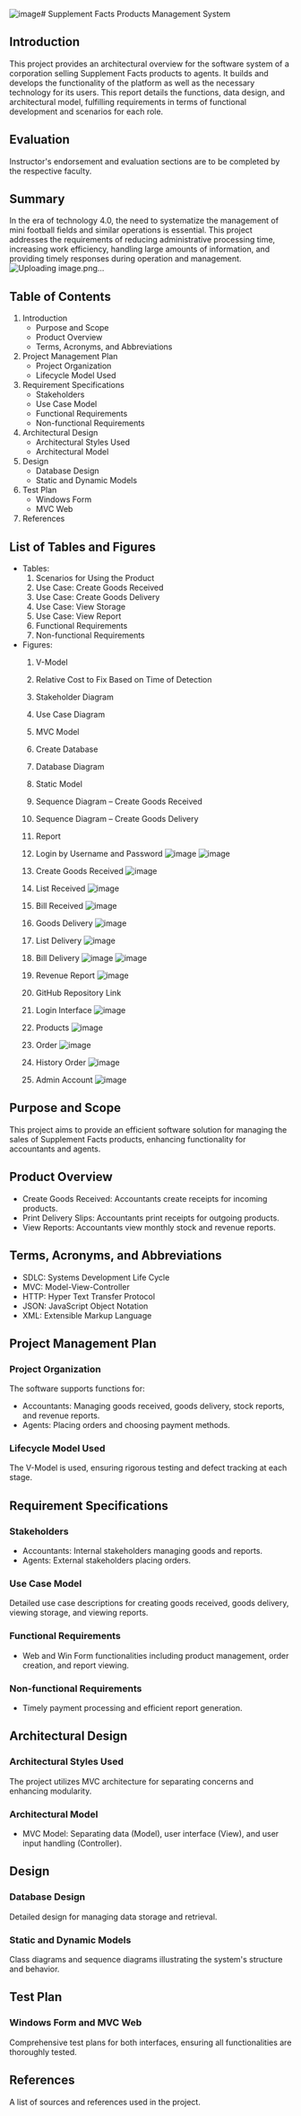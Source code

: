 ![image](https://github.com/TrungTinns/Supplement-Facts-products/assets/94519308/6f896b7e-1c4b-43e5-9c00-141fb9ff233e)# Supplement Facts Products Management System

## Introduction
This project provides an architectural overview for the software system of a corporation selling Supplement Facts products to agents. It builds and develops the functionality of the platform as well as the necessary technology for its users. This report details the functions, data design, and architectural model, fulfilling requirements in terms of functional development and scenarios for each role.

## Evaluation
Instructor's endorsement and evaluation sections are to be completed by the respective faculty.

## Summary
In the era of technology 4.0, the need to systematize the management of mini football fields and similar operations is essential. This project addresses the requirements of reducing administrative processing time, increasing work efficiency, handling large amounts of information, and providing timely responses during operation and management.
![Uploading image.png…]()


## Table of Contents
1. Introduction
   - Purpose and Scope
   - Product Overview
   - Terms, Acronyms, and Abbreviations
2. Project Management Plan
   - Project Organization
   - Lifecycle Model Used
3. Requirement Specifications
   - Stakeholders
   - Use Case Model
   - Functional Requirements
   - Non-functional Requirements
4. Architectural Design
   - Architectural Styles Used
   - Architectural Model
5. Design
   - Database Design
   - Static and Dynamic Models
6. Test Plan
   - Windows Form
   - MVC Web
7. References

## List of Tables and Figures
- Tables:
  1. Scenarios for Using the Product
  2. Use Case: Create Goods Received
  3. Use Case: Create Goods Delivery
  4. Use Case: View Storage
  5. Use Case: View Report
  6. Functional Requirements
  7. Non-functional Requirements
- Figures:
  1. V-Model
  2. Relative Cost to Fix Based on Time of Detection
  3. Stakeholder Diagram
  4. Use Case Diagram
  5. MVC Model
  6. Create Database
  7. Database Diagram
  8. Static Model
  9. Sequence Diagram – Create Goods Received
  10. Sequence Diagram – Create Goods Delivery
  11. Report
  12. Login by Username and Password
![image](https://github.com/TrungTinns/Supplement-Facts-products/assets/94519308/17e78f33-6055-4853-a552-820db42b14d2)
![image](https://github.com/TrungTinns/Supplement-Facts-products/assets/94519308/8543ffc8-33d3-4492-a563-8844d9097219)

  13. Create Goods Received
![image](https://github.com/TrungTinns/Supplement-Facts-products/assets/94519308/6d9a1a36-0da0-4187-9a11-28b2bc86d249)

  14. List Received
![image](https://github.com/TrungTinns/Supplement-Facts-products/assets/94519308/496d23a6-c9c7-4a35-9c17-d324b59d5456)

  15. Bill Received
![image](https://github.com/TrungTinns/Supplement-Facts-products/assets/94519308/214ea0c7-7cf3-478a-8ae9-a3487f85ddfe)

  16. Goods Delivery
![image](https://github.com/TrungTinns/Supplement-Facts-products/assets/94519308/2612b215-4758-482e-9acc-666c28c93f42)

  17. List Delivery
![image](https://github.com/TrungTinns/Supplement-Facts-products/assets/94519308/b6178150-dcb4-4898-95cf-41b0a85154e3)

  18. Bill Delivery
![image](https://github.com/TrungTinns/Supplement-Facts-products/assets/94519308/6ac810f7-e38b-4eb8-acba-92066cd53fa6)
![image](https://github.com/TrungTinns/Supplement-Facts-products/assets/94519308/abb2eb38-5c25-4980-b313-89f58a984010)

  19. Revenue Report
![image](https://github.com/TrungTinns/Supplement-Facts-products/assets/94519308/13a9a373-02cf-4b4b-bfc5-b03ca2cc697a)

  20. GitHub Repository Link

  21. Login Interface
![image](https://github.com/TrungTinns/Supplement-Facts-products/assets/94519308/b86d5980-09c6-48cd-9378-a18b3236f86a)

  22. Products
![image](https://github.com/TrungTinns/Supplement-Facts-products/assets/94519308/32e499e8-6fde-46db-a89d-7138a6b95bed)

  23. Order
![image](https://github.com/TrungTinns/Supplement-Facts-products/assets/94519308/f9bce939-3ef8-4d0c-bc82-9acd4f215129)

  24. History Order
![image](https://github.com/TrungTinns/Supplement-Facts-products/assets/94519308/b735a06c-2d4e-44d0-bc5b-29d07bebb39f)

  25. Admin Account
![image](https://github.com/TrungTinns/Supplement-Facts-products/assets/94519308/c9c909a0-1e04-4d6a-86c6-38e197591ad3)


## Purpose and Scope
This project aims to provide an efficient software solution for managing the sales of Supplement Facts products, enhancing functionality for accountants and agents.

## Product Overview
- Create Goods Received: Accountants create receipts for incoming products.
- Print Delivery Slips: Accountants print receipts for outgoing products.
- View Reports: Accountants view monthly stock and revenue reports.

## Terms, Acronyms, and Abbreviations
- SDLC: Systems Development Life Cycle
- MVC: Model-View-Controller
- HTTP: Hyper Text Transfer Protocol
- JSON: JavaScript Object Notation
- XML: Extensible Markup Language

## Project Management Plan
### Project Organization
The software supports functions for:
- Accountants: Managing goods received, goods delivery, stock reports, and revenue reports.
- Agents: Placing orders and choosing payment methods.

### Lifecycle Model Used
The V-Model is used, ensuring rigorous testing and defect tracking at each stage.

## Requirement Specifications
### Stakeholders
- Accountants: Internal stakeholders managing goods and reports.
- Agents: External stakeholders placing orders.

### Use Case Model
Detailed use case descriptions for creating goods received, goods delivery, viewing storage, and viewing reports.

### Functional Requirements
- Web and Win Form functionalities including product management, order creation, and report viewing.

### Non-functional Requirements
- Timely payment processing and efficient report generation.

## Architectural Design
### Architectural Styles Used
The project utilizes MVC architecture for separating concerns and enhancing modularity.

### Architectural Model
- MVC Model: Separating data (Model), user interface (View), and user input handling (Controller).

## Design
### Database Design
Detailed design for managing data storage and retrieval.

### Static and Dynamic Models
Class diagrams and sequence diagrams illustrating the system's structure and behavior.

## Test Plan
### Windows Form and MVC Web
Comprehensive test plans for both interfaces, ensuring all functionalities are thoroughly tested.

## References
A list of sources and references used in the project.


